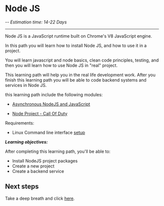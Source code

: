 # Node JS

-- *Estimation time: 14-22 Days*

---
Node JS is a JavaScript runtime built on Chrome's V8 JavaScript engine.

In this path you will learn how to install Node JS, and how to use it in a project.

You will learn javascript and node basics, clean code principles, testing, and then you will learn how to use Node JS in "real" project.

This learning path will help you in the real life development work.
After you finish this learning path you will be able to code backend systems and services in Node JS.

this learning path include the following modules:

- [Asynchronous NodeJS and JavaScript](Node/Asynchronous-Javascript)
<!-- - [Testing in Node JS](Node/Testing) -->
- [Node Project - Call Of Duty](Node/Call-Of-Duty)
<!-- - [Clean Code principles in NodeJS](Node/Clean-Code) -->

Requirements:

- Linux Command line interface [setup](Setup)

***Learning objectives:***

After completing this learning path, you'll be able to:

- Install NodeJS project packages
- Create a new project
- Create a backend service

## Next steps

Take a deep breath and click [here](Node/Asynchronous-Javascript).
